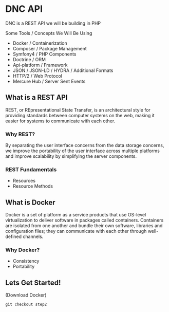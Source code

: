 # DNC API

DNC is a REST API we will be building in PHP

Some Tools / Concepts We Will Be Using

* Docker / Containerization
* Composer / Package Management
* Symfony4 / PHP Components
* Doctrine / ORM
* Api-platform / Framework
* JSON / JSON-LD / HYDRA / Additional Formats
* HTTP/2 / Web Protocol
* Mercure Hub / Server Sent Events

## What is a REST API
REST, or REpresentational State Transfer, is an architectural style for providing standards between computer systems on the web, making it easier for systems to communicate with each other.

### Why REST?
By separating the user interface concerns from the data storage concerns, we improve the portability of the user interface across multiple platforms and improve scalability by simplifying the server components.

### REST Fundamentals
* Resources
* Resource Methods

## What is Docker
Docker is a set of platform as a service products that use OS-level virtualization to deliver software in packages called containers. Containers are isolated from one another and bundle their own software, libraries and configuration files; they can communicate with each other through well-defined channels.

### Why Docker?

* Consistency
* Portability

## Lets Get Started!
(Download Docker)

`git checkout step2`